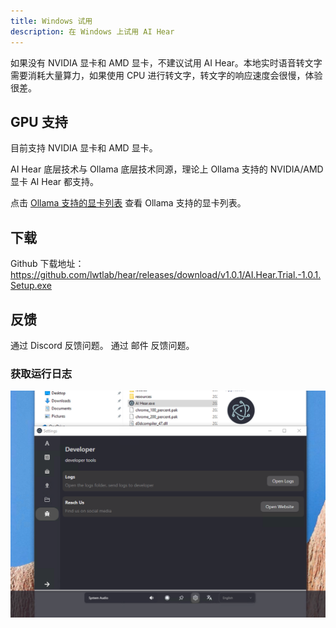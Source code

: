 ```yaml
---
title: Windows 试用
description: 在 Windows 上试用 AI Hear
---
```


如果没有 NVIDIA 显卡和 AMD 显卡，不建议试用 AI Hear。本地实时语音转文字需要消耗大量算力，如果使用 CPU 进行转文字，转文字的响应速度会很慢，体验很差。

## GPU 支持

目前支持 NVIDIA 显卡和 AMD 显卡。

AI Hear 底层技术与 Ollama 底层技术同源，理论上 Ollama 支持的 NVIDIA/AMD 显卡 AI Hear 都支持。

点击 [Ollama 支持的显卡列表](https://github.com/ollama/ollama/blob/main/docs/gpu.md) 查看 Ollama 支持的显卡列表。

## 下载

Github 下载地址：
https://github.com/lwtlab/hear/releases/download/v1.0.1/AI.Hear.Trial.-1.0.1.Setup.exe


## 反馈

通过 Discord 反馈问题。
通过 邮件 反馈问题。

### 获取运行日志

![image-20240823113252734](./assets/image-20240823113252734.png)
